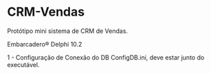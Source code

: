 # CRM-Vendas
 Protótipo mini sistema de CRM de Vendas.

Embarcadero® Delphi 10.2


1 - Configuração de Conexão do DB ConfigDB.ini, deve estar junto do executável.
